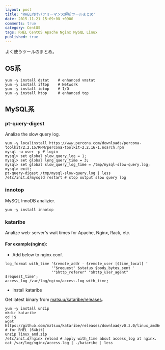 ```yaml
---
layout: post
title: "RHEL向けパフォーマンス解析ツールまとめ"
date: 2015-11-21 15:09:08 +0900 
comments: true
category: CentOS
tags: RHEL CentOS Apache Nginx MySQL Linux
published: true
---
```


よく使うツールのまとめ。

## OS系

```
yum -y install dstat    # enhanced vmstat 
yum -y install iftop    # Network
yum -y install iotop    # I/O
yum -y install htop     # enhanced top
```

## MySQL系

### pt-query-digest

Analize the slow query log.

```
yum -y localinstall https://www.percona.com/downloads/percona-toolkit/2.2.16/RPM/percona-toolkit-2.2.16-1.noarch.rpm
mysql -u user -p # login
mysql> set global slow_query_log = 1;
mysql> set global long_query_time = 3;
mysql> set global slow_query_log_time = /tmp/mysql-slow-query.log;
mysql> exit;
pt-query-digest /tmp/mysql-slow-query.log | less
/etc/init.d/mysqld restart # stop output slow query log
```

### innotop

MySQL InnoDB analizier.

```
yum -y install innotop
```

### kataribe

Analize web-server's wait times for Apache, Nginx, Rack, etc.

#### For example(nginx):

- Add below to nginx conf.

```
log_format with_time '$remote_addr - $remote_user [$time_local] '
                     '"$request" $status $body_bytes_sent '
                     '"$http_referer" "$http_user_agent" $request_time';
access_log /var/log/nginx/access.log with_time;
```

- Install kataribe

Get latest binary from [matsuu/kataribe/releases](https://github.com/matsuu/kataribe/releases).

```
yum -y install unzip
mkdir kataribe
cd !$
wget https://github.com/matsuu/kataribe/releases/download/v0.3.0/linux_amd64.zip # for RHEL (64bit)
unzip linux_amd.zip
/etc/init.d/nginx reload # apply with_time about access_log at nginx.
cat /var/log/nginx/access.log | ./kataribe | less
```

